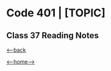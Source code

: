 # Code 401 | [TOPIC]

## Class 37 Reading Notes



[<--back](401week8.md)

[<--home-->](../../README.md)
